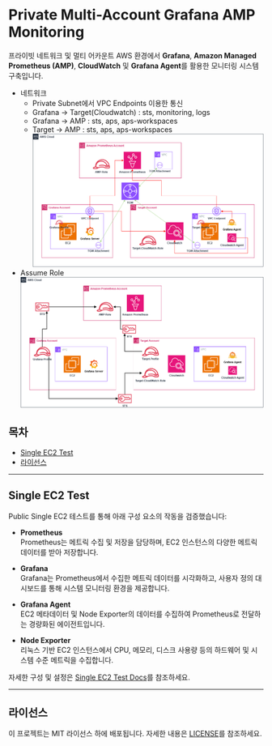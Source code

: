 # Private Multi-Account Grafana AMP Monitoring

프라이빗 네트워크 및 멀티 어카운트 AWS 환경에서 **Grafana**, **Amazon Managed Prometheus (AMP)**, **CloudWatch** 및 **Grafana Agent**를 활용한 모니터링 시스템 구축입니다.

- 네트워크
  - Private Subnet에서 VPC Endpoints 이용한 통신
  - Grafana -> Target(Cloudwatch) : sts, monitoring, logs
  - Grafana -> AMP : sts, aps, aps-workspaces
  - Target -> AMP : sts, aps, aps-workspaces
![Private Multi-Account Grafana AMP Monitoring - Flow Image](images/flow.png)
- Assume Role
![Private Multi-Account Grafana AMP Monitoring - Role Image](images/role.png)

## 목차
- [Single EC2 Test](#Single-EC2-Test)
- [라이선스](#라이선스)

---

## Single EC2 Test

Public Single EC2 테스트를 통해 아래 구성 요소의 작동을 검증했습니다:

- **Prometheus**  
  Prometheus는 메트릭 수집 및 저장을 담당하며, EC2 인스턴스의 다양한 메트릭 데이터를 받아 저장합니다.

- **Grafana**  
  Grafana는 Prometheus에서 수집한 메트릭 데이터를 시각화하고, 사용자 정의 대시보드를 통해 시스템 모니터링 환경을 제공합니다.

- **Grafana Agent**  
  EC2 메타데이터 및 Node Exporter의 데이터를 수집하여 Prometheus로 전달하는 경량화된 에이전트입니다.

- **Node Exporter**  
  리눅스 기반 EC2 인스턴스에서 CPU, 메모리, 디스크 사용량 등의 하드웨어 및 시스템 수준 메트릭을 수집합니다.

자세한 구성 및 설정은 [Single EC2 Test Docs](single-ec2-test/single-ec2-test.md)를 참조하세요.

---

## 라이선스
이 프로젝트는 MIT 라이선스 하에 배포됩니다. 자세한 내용은 [LICENSE](LICENSE)를 참조하세요.
